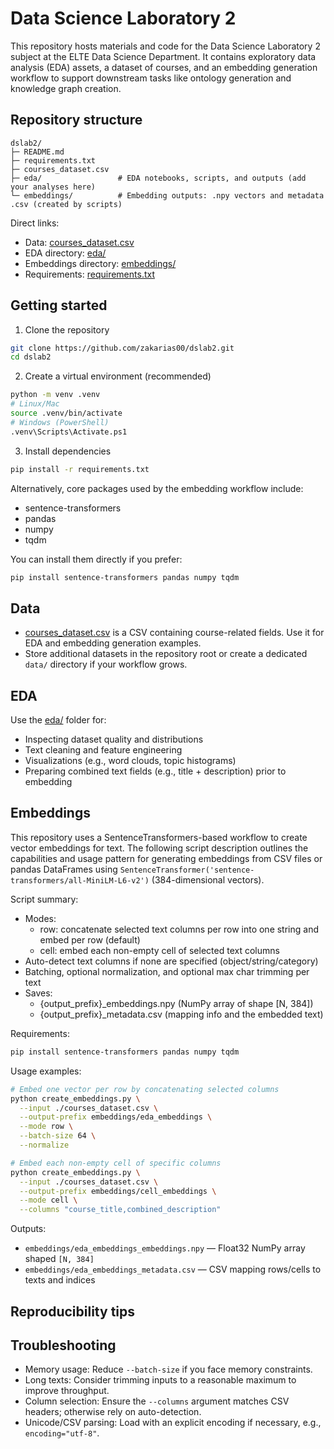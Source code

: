 # Data Science Laboratory 2

This repository hosts materials and code for the Data Science Laboratory 2 subject at the ELTE Data Science Department. It contains exploratory data analysis (EDA) assets, a dataset of courses, and an embedding generation workflow to support downstream tasks like ontology generation and knowledge graph creation.

## Repository structure

```
dslab2/
├─ README.md
├─ requirements.txt
├─ courses_dataset.csv
├─ eda/                 # EDA notebooks, scripts, and outputs (add your analyses here)
└─ embeddings/          # Embedding outputs: .npy vectors and metadata .csv (created by scripts)
```

Direct links:
- Data: [courses_dataset.csv](https://github.com/zakarias00/dslab2/blob/main/courses_dataset.csv)
- EDA directory: [eda/](https://github.com/zakarias00/dslab2/tree/main/eda)
- Embeddings directory: [embeddings/](https://github.com/zakarias00/dslab2/tree/main/embeddings)
- Requirements: [requirements.txt](https://github.com/zakarias00/dslab2/blob/main/requirements.txt)

## Getting started

1) Clone the repository
```bash
git clone https://github.com/zakarias00/dslab2.git
cd dslab2
```

2) Create a virtual environment (recommended)
```bash
python -m venv .venv
# Linux/Mac
source .venv/bin/activate
# Windows (PowerShell)
.venv\Scripts\Activate.ps1
```

3) Install dependencies
```bash
pip install -r requirements.txt
```

Alternatively, core packages used by the embedding workflow include:
- sentence-transformers
- pandas
- numpy
- tqdm

You can install them directly if you prefer:
```bash
pip install sentence-transformers pandas numpy tqdm
```

## Data

- [courses_dataset.csv](https://github.com/zakarias00/dslab2/blob/main/courses_dataset.csv) is a CSV containing course-related fields. Use it for EDA and embedding generation examples.
- Store additional datasets in the repository root or create a dedicated `data/` directory if your workflow grows.

## EDA

Use the [eda/](https://github.com/zakarias00/dslab2/tree/main/eda) folder for:
- Inspecting dataset quality and distributions
- Text cleaning and feature engineering
- Visualizations (e.g., word clouds, topic histograms)
- Preparing combined text fields (e.g., title + description) prior to embedding


## Embeddings

This repository uses a SentenceTransformers-based workflow to create vector embeddings for text. The following script description outlines the capabilities and usage pattern for generating embeddings from CSV files or pandas DataFrames using `SentenceTransformer('sentence-transformers/all-MiniLM-L6-v2')` (384-dimensional vectors).

Script summary:
- Modes:
  - row: concatenate selected text columns per row into one string and embed per row (default)
  - cell: embed each non-empty cell of selected text columns
- Auto-detect text columns if none are specified (object/string/category)
- Batching, optional normalization, and optional max char trimming per text
- Saves:
  - {output_prefix}_embeddings.npy (NumPy array of shape [N, 384])
  - {output_prefix}_metadata.csv (mapping info and the embedded text)

Requirements:
```bash
pip install sentence-transformers pandas numpy tqdm
```

Usage examples:
```bash
# Embed one vector per row by concatenating selected columns
python create_embeddings.py \
  --input ./courses_dataset.csv \
  --output-prefix embeddings/eda_embeddings \
  --mode row \
  --batch-size 64 \
  --normalize

# Embed each non-empty cell of specific columns
python create_embeddings.py \
  --input ./courses_dataset.csv \
  --output-prefix embeddings/cell_embeddings \
  --mode cell \
  --columns "course_title,combined_description"
```

Outputs:
- `embeddings/eda_embeddings_embeddings.npy` — Float32 NumPy array shaped `[N, 384]`
- `embeddings/eda_embeddings_metadata.csv` — CSV mapping rows/cells to texts and indices

## Reproducibility tips

## Troubleshooting

- Memory usage: Reduce `--batch-size` if you face memory constraints.
- Long texts: Consider trimming inputs to a reasonable maximum to improve throughput.
- Column selection: Ensure the `--columns` argument matches CSV headers; otherwise rely on auto-detection.
- Unicode/CSV parsing: Load with an explicit encoding if necessary, e.g., `encoding="utf-8"`.
